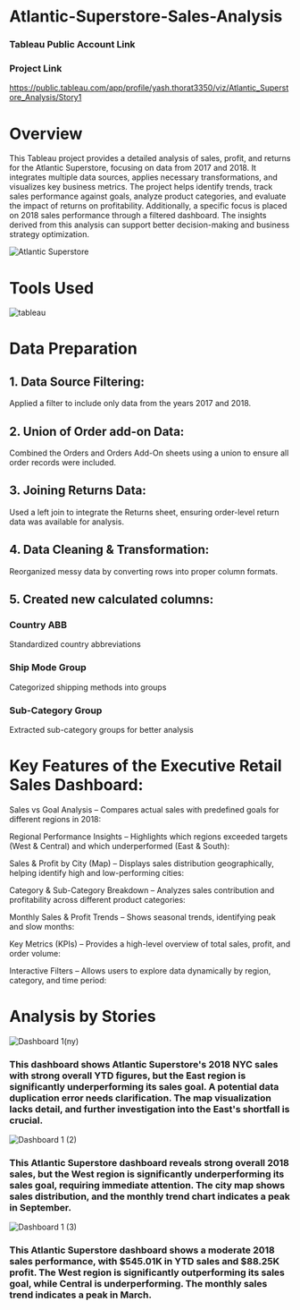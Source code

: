 # Atlantic-Superstore-Sales-Analysis

### Tableau Public Account Link
### Project Link
https://public.tableau.com/app/profile/yash.thorat3350/viz/Atlantic_Superstore_Analysis/Story1

# Overview
This Tableau project provides a detailed analysis of sales, profit, and returns for the Atlantic Superstore, focusing on data from 2017 and 2018. It integrates multiple data sources, applies necessary transformations, and visualizes key business metrics. The project helps identify trends, track sales performance against goals, analyze product categories, and evaluate the impact of returns on profitability. Additionally, a specific focus is placed on 2018 sales performance through a filtered dashboard. The insights derived from this analysis can support better decision-making and business strategy optimization.

![Atlantic Superstore](https://github.com/user-attachments/assets/bd14f3ac-3fe9-475a-ac52-d9231dd243f2)

# Tools Used 
![tableau](https://github.com/user-attachments/assets/1444a496-be85-443b-9f2c-a8be3833b25c)

# Data Preparation

## 1. Data Source Filtering:
Applied a filter to include only data from the years 2017 and 2018.

## 2. Union of Order add-on Data:
Combined the Orders and Orders Add-On sheets using a union to ensure all order records were included.

## 3. Joining Returns Data:
Used a left join to integrate the Returns sheet, ensuring order-level return data was available for analysis.

## 4. Data Cleaning & Transformation:
Reorganized messy data by converting rows into proper column formats.

## 5. Created new calculated columns:
### Country ABB 
Standardized country abbreviations
### Ship Mode Group 
Categorized shipping methods into groups
### Sub-Category Group 
Extracted sub-category groups for better analysis

# Key Features of the Executive Retail Sales Dashboard:
Sales vs Goal Analysis – Compares actual sales with predefined goals  for different regions in 2018:

Regional Performance Insights – Highlights which regions exceeded targets (West & Central) and which underperformed (East & South):

Sales & Profit by City (Map) – Displays sales distribution geographically, helping identify high and low-performing cities:

Category & Sub-Category Breakdown – Analyzes sales contribution and profitability across different product categories:

Monthly Sales & Profit Trends – Shows seasonal trends, identifying peak and slow months:

Key Metrics (KPIs) – Provides a high-level overview of total sales, profit, and order volume:

Interactive Filters – Allows users to explore data dynamically by region, category, and time period:

# Analysis by Stories
![Dashboard 1(ny)](https://github.com/user-attachments/assets/cc0cbede-ae11-4681-bbf2-675b7158a7f7)

### This dashboard shows Atlantic Superstore's 2018 NYC sales with strong overall YTD figures, but the East region is significantly underperforming its sales goal.  A potential data duplication error needs clarification.  The map visualization lacks detail, and further investigation into the East's shortfall is crucial.

![Dashboard 1 (2)](https://github.com/user-attachments/assets/10bb4306-6733-4448-9c94-19eb991d509c)

### This Atlantic Superstore dashboard reveals strong overall 2018 sales, but the West region is significantly underperforming its sales goal, requiring immediate attention.  The city map shows sales distribution, and the monthly trend chart indicates a peak in September.

![Dashboard 1 (3)](https://github.com/user-attachments/assets/5ee6767e-48b6-4c00-8f06-90057e48dff5)

### This Atlantic Superstore dashboard shows a moderate 2018 sales performance, with $545.01K in YTD sales and $88.25K profit.  The West region is significantly outperforming its sales goal, while Central is underperforming.  The monthly sales trend indicates a peak in March. 































 



